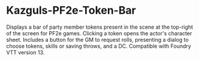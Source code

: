 # Kazguls-PF2e-Token-Bar

Displays a bar of party member tokens present in the scene at the top-right of the screen for PF2e games. Clicking a token opens the actor's character sheet. Includes a button for the GM to request rolls, presenting a dialog to choose tokens, skills or saving throws, and a DC. Compatible with Foundry VTT version 13.

